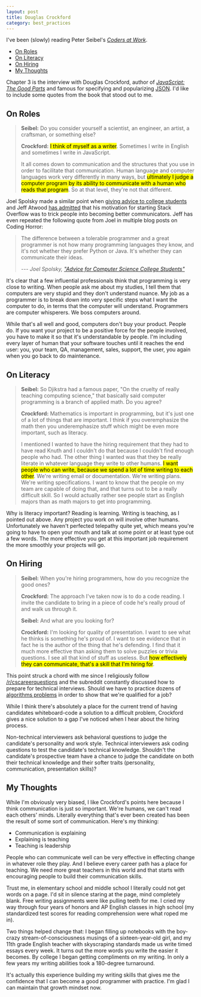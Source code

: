 ```yaml
---
layout: post
title: Douglas Crockford
category: best_practices
---
```


I've been (slowly) reading Peter Seibel's [<i class="fa fa-book"></i> *Coders at Work*](http://www.codersatwork.com/).

<aside>
<ul class="aside-list">
	<li><a href="#roles">On Roles</a></li>
	<li><a href="#literacy">On Literacy</a></li>
	<li><a href="#hiring">On Hiring</a></li>
	<li><a href="#thoughts">My Thoughts</a></li>
</ul></aside>

Chapter 3 is the interview with Douglas Crockford, author of [<i class="fa fa-book"></i> *JavaScript: The Good Parts*](http://www.amazon.com/JavaScript-Good-Parts-ebook/dp/B0026OR2ZY/ref=tmm_kin_title_0?_encoding=UTF8&amp;sr=&amp;qid=) and famous for specifying and popularizing [JSON](http://en.wikipedia.org/wiki/JSON). I'd like to include some quotes from the book that stood out to me.






<h2 class="anchor" id="roles">On Roles</h2>

>**Seibel:** Do you consider yourself a scientist, an engineer, an artist, a craftsman, or something else?
>
>**Crockford:** <mark>I think of myself as a writer</mark>. Sometimes I write in English and sometimes I write in JavaScript.
>
>It all comes down to communication and the structures that you  use in order to facilitate that communication. Human language and computer languages work very differently in many ways, but <mark>ultimately I judge a computer program by its ability to communicate with a human who reads that program</mark>. So at that level, they're not that different.

Joel Spolsky made a similar point when [giving advice to college students](http://www.joelonsoftware.com/articles/CollegeAdvice.html) and Jeff Atwood [has admitted](http://blog.codinghorror.com/how-to-write-without-writing/) that his motivation for starting Stack Overflow was to trick people into becoming better communicators. Jeff has even repeated the following quote from Joel in multiple blog posts on Coding Horror:

><i class="fa fa-quote-left"></i> The difference between a tolerable programmer and a great programmer is not how many programming languages they know, and it's not whether they prefer Python or Java. It's whether they can communicate their ideas.  
>  
> --- <cite>Joel Spolsky, <a href="http://www.joelonsoftware.com/articles/CollegeAdvice.html">"Advice for Computer Science College Students"</a></cite>

It's clear that a few influential professionals think that programming is very close to writing. When people ask me about my studies, I tell them that computers are very stupid and they don't understand nuance. My job as a programmer is to break down into very specific steps what I want the computer to do, in terms that the computer will understand. Programmers are computer whisperers. We boss computers around.

While that's all well and good, computers don't buy your product. People do. If you want your project to be a positive force for the people involved, you have to make it so that it's understandable by people. I'm including every layer of human that your software touches until it reaches the end user: you, your team, QA, management, sales, support, the user, you again when you go back to do maintenance.





<h2 class="anchor" id="literacy">On Literacy</h2>

>**Seibel:** So Djikstra had a famous paper, "On the cruelty of really teaching computing science," that basically said computer programming is a branch of applied math. Do you agree?
>
>**Crockford:** Mathematics is important in programming, but it's just one of a lot of things that are important. I think if you overemphasize the math then you underemphasize stuff which might be even more important, such as literacy.
>
>I mentioned I wanted to have the hiring requirement that they had to have read Knuth and I couldn't do that because I couldn't find enough people who had. The other thing I wanted was that they be really literate in whatever language they write to other humans. <mark>I want people who can write, because we spend a lot of time writing to each other</mark>. We're writing email or documentation. We're writing plans. We're writing specifications. I want to know that the people on my team are capable of doing that, and that turns out to be a really difficult skill. So I would actually rather see people start as English majors than as math majors to get into programming. 

Why is literacy important? Reading is learning. Writing is teaching, as I pointed out above. Any project you work on will involve other humans. Unfortunately we haven't perfected telepathy quite yet, which means you're going to have to open your mouth and talk at some point or at least type out a few words. The more effective you get at this important job requirement the more smoothly your projects will go.








<h2 class="anchor" id="hiring">On Hiring</h2>

>**Seibel:** When you're hiring programmers, how do you recognize the good ones?
>
>**Crockford:** The approach I've taken now is to do a code reading. I invite the candidate to bring in a piece of code he's really proud of and walk us through it.
>
>**Seibel:** And what are you looking for?
>
>**Crockford:** I'm looking for quality of presentation. I want to see what he thinks is something he's proud of. I want to see evidence that in fact he is the author of the thing that he's defending. I find that it much more effective than asking them to solve puzzles or trivia questions. I see all that kind of stuff as useless. But <mark>how effectively they can communicate, that's a skill that I'm hiring for</mark>.

This point struck a chord with me since I religiously follow [/r/cscareerquestions](http://www.reddit.com/r/cscareerquestions) and the subreddit constantly discussed how to prepare for technical interviews. Should we have to practice dozens of [algorithms problems](http://www.careercup.com/page?pid=algorithm-interview-questions) in order to show that we're qualified for a job?

While I think there's absolutely a place for the current trend of having candidates whiteboard-code a solution
to a difficult problem, Crockford gives a nice solution to a gap I've noticed when I hear about the hiring process. 

Non-technical interviewers ask behavioral questions to judge the candidate's personality and work style. Technical interviewers ask coding questions to test the candidate's technical knowledge. Shouldn't the candidate's prospective team have a chance to judge the candidate on both their technical knowledge and their softer traits (personality, communication, presentation skills)?




<h2 class="anchor" id="thoughts">My Thoughts</h2>

While I'm obviously very biased, I like Crockford's points here because I think communication is just so important. We're humans, we can't read each others' minds. Literally everything that's ever been created has been the result of some sort of communication. Here's my thinking:

- Communication is explaining
- Explaining is teaching
- Teaching is leadership

People who can communicate well can be very effective in effecting change in whatever role they play. And I believe every career path has a place for teaching. We need more great teachers in this world and that starts with encouraging people to build their communication skills.

Trust me, in elementary school and middle school I literally could not get words on a page. I'd sit in silence staring at the page, mind completely blank. Free writing assignments were like pulling teeth for me. I cried my way through four years of honors and AP English classes in high school (my standardized test scores for reading comprehension were what roped me in).

Two things helped change that: I began filling up notebooks with the boy-crazy stream-of-consciousness musings of a sixteen-year-old girl, and my 11th grade English teacher with skyscraping standards made us write timed essays every week. It turns out the more words you write the easier it becomes. By college I began getting compliments on my writing. In only a few years my writing abilities took a 180-degree turnaround.

It's actually this experience building my writing skills that gives me the confidence that I can become a good programmer with practice. I'm glad I can maintain that growth mindset now.